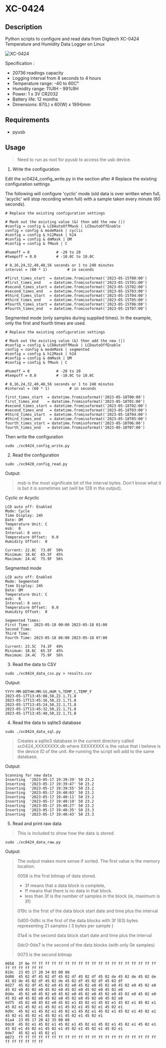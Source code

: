 # XC-0424

## Description

Python scripts to configure and read data from Digitech XC-0424 Temperature and Humidity Data Logger on Linux



![XC-0424](XC0424.jpg)

Specification :

- 20736 readings capacity
- Logging interval from 8 seconds to 4 hours
- Temperature range: -40 to 60C°
- Humidity range: 1%RH - 99%RH
- Power: 1 x 3V CR2032
- Battery life: 12 months
- Dimensions: 87(L) x 60(W) x 19(H)mm


## Requirements

- pyusb

## Usage

> Need to run as root for pyusb to access the usb device.


1. Write the configuration

Edit the xc0424_config_write.py in the section after # Replace the existing configuration settings

The following will configure 'cyclic' mode (old data is over written when full, 'acyclic' will stop recording when full) with a sample taken every minute (60 seconds).

```
# Replace the existing configuration settings

# Mask out the existing value (&) then add the new (|)
#config = config & LCDAutoOffMask | LCDautoOffEnable
config = config & modeMask | cyclic
#config = config & h12Mask | h24
#config = config & dmMask | DM
#config = config & fMask | C

#humoff = 0            # -20 to 20
#tempoff = 0.0         # -10.0C to 10.0C

# 8,16,24,32,40,48,56 seconds or 1 to 240 minutes
interval = (60 * 1)         # in seconds

#first_times_start  = datetime.fromisoformat('2023-05-15T00:00')
#first_times_end    = datetime.fromisoformat('2023-05-15T01:00')
#second_times_start = datetime.fromisoformat('2023-05-15T02:00')
#second_times_end   = datetime.fromisoformat('2023-05-15T03:00')
#third_times_start  = datetime.fromisoformat('2023-05-15T04:00')
#third_times_end    = datetime.fromisoformat('2023-05-15T05:00')
#fourth_times_start = datetime.fromisoformat('2023-05-15T06:00')
#fourth_times_end   = datetime.fromisoformat('2023-05-15T07:00')
```


Segmented mode (only samples during supplied times). In the example, only the first and fourth times are used.

```
# Replace the existing configuration settings

# Mask out the existing value (&) then add the new (|)
#config = config & LCDAutoOffMask | LCDautoOffEnable
config = config & modeMask | segmented
#config = config & h12Mask | h24
#config = config & dmMask | DM
#config = config & fMask | C

#humoff = 0            # -20 to 20
#tempoff = 0.0         # -10.0C to 10.0C

# 8,16,24,32,40,48,56 seconds or 1 to 240 minutes
#interval = (60 * 1)         # in seconds

first_times_start  = datetime.fromisoformat('2023-05-18T00:00')
first_times_end    = datetime.fromisoformat('2023-05-18T01:00')
#second_times_start = datetime.fromisoformat('2023-05-18T02:00')
#second_times_end   = datetime.fromisoformat('2023-05-18T03:00')
#third_times_start  = datetime.fromisoformat('2023-05-18T04:00')
#third_times_end    = datetime.fromisoformat('2023-05-18T05:00')
fourth_times_start = datetime.fromisoformat('2023-05-18T06:00')
fourth_times_end   = datetime.fromisoformat('2023-05-18T07:00')
```


Then write the configuration

```
sudo ./xc0424_config_write.py
```

2. Read the configuration

```
sudo ./xc0420_config_read.py
```

Output:

> msb is the most significate bit of the interval bytes. Don't know what it is but it is sometimes set (will be 128 in the output).

Cyclic or Acyclic

```
LCD auto off: Enabled
Mode: Cycle
Time Display: 24h
Date: DM
Temperature Unit: C
msb:  0
Interval: 8 secs
Temperature Offset:  0.0
Humidity Offset:  0

Current: 22.8C  73.0F  50%
Minimum: 18.6C  65.5F  45%
Maximum: 24.4C  75.9F  56%
```

Segmented mode

```
LCD auto off: Enabled
Mode: Segmented
Time Display: 24h
Date: DM
Temperature Unit: C
msb:  0
Interval: 8 secs
Temperature Offset:  0.0
Humidity Offset:  0

Segmented Times:
First Time:  2023-05-18 00:00 2023-05-18 01:00
Second Time:
Third Time:
Fourth Time: 2023-05-18 06:00 2023-05-18 07:00

Current: 23.5C  74.3F  49%
Minimum: 18.6C  65.5F  45%
Maximum: 24.4C  75.9F  56%
```


3. Read the data to CSV

```
sudo ./xc0424_data_csv.py > results.csv
```

Output:

```
YYYY-MM-DDTHH:MM:SS,HUM_%,TEMP_C,TEMP_F
2023-05-17T13:45:08,50,22.1,71.8
2023-05-17T13:45:16,50,22.1,71.8
2023-05-17T13:45:24,50,22.1,71.8
2023-05-17T13:45:32,50,22.1,71.8
2023-05-17T13:45:40,50,22.1,71.8
```


4. Read the data to sqlite3 database

```
sudo ./xc0424_data_sql.py
```

> Creates a sqlite3 database in the current directory called xc0424_XXXXXXXX.db where XXXXXXXX is the value that I believe is the device ID of the unit. Re-running the script will add to the same database.

Output:

```
Scanning for new data
Inserting  '2023-05-17 19:39:39' 50 23.2
Inserting  '2023-05-17 19:39:47' 50 23.2
Inserting  '2023-05-17 19:39:55' 50 23.2
Inserting  '2023-05-17 19:40:03' 50 23.2
Inserting  '2023-05-17 19:40:11' 50 23.2
Inserting  '2023-05-17 19:40:19' 50 23.2
Inserting  '2023-05-17 19:40:27' 50 23.2
Inserting  '2023-05-17 19:40:35' 50 23.3
Inserting  '2023-05-17 19:40:43' 50 23.3
```


5. Read and print raw data

> This is included to show how the data is stored.

```
sudo ./xc0424_data_raw.py
```

Output:

> The output makes more sense if sorted. The first value is the memory location.
>
> 0058 is the first bitmap of data stored.
> - 3f means that a data block is complete,
> - ff means that there is no data in that block.
> - less than 3f is the number of samples in the block (ie, maximum is 3f)
>
> 019c is the first of the data block start date and time plus the interval
>
> 0d00-0d9c is the first of the data blocks with 3f (63) bytes representing 21 samples ( 3 bytes per sample )
>
> 01a4 is the second data block start date and time plus the interval
>
> 0dc0-0de7 is the second of the data blocks (with only 0e samples)
>
> 0073 is the second bitmap

```
0058  3f 0e ff ff ff ff ff ff ff ff ff ff ff ff ff ff ff ff ff ff ff ff ff ff ff ff ff
019c  23 05 17 20 34 03 00 08
0d00  45 02 df 45 02 df 45 02 df 45 02 df 45 02 de 45 02 de 45 02 de 45 02 de 45 02 df 45 02 de 45 02 df 45 02 df 45 02 df
0d27  45 02 df 45 02 e0 45 02 e0 45 02 e0 45 02 e0 45 02 e0 45 02 e0 45 02 e0 45 02 e0 45 02 e0 45 02 e0 45 02 e0 45 02 e0
0d4e  45 02 e0 45 02 e0 45 02 e0 45 02 e0 45 02 e0 45 02 e0 45 02 e0 45 02 e0 45 02 e0 45 02 e0 45 02 e0 45 02 e0 45 02 e0
0d75  45 02 e0 45 02 e0 45 02 e1 45 02 e1 45 02 e1 45 02 e1 45 02 e1 45 02 e1 45 02 e1 45 02 e1 45 02 e1 45 02 e1 45 02 e1
0d9c  45 02 e1 45 02 e1 45 02 e1 45 02 e1 45 02 e1 45 02 e1 45 02 e1 45 02 e1 45 02 e1 45 02 e1 45 02 e1 45 02 e1
01a4  23 05 17 20 42 35 00 08
0dc0  45 02 e1 45 02 e1 45 02 e1 45 02 e1 45 02 e1 45 02 e1 45 02 e1 45 02 e1 45 02 e1 45 02 e1 45 02 e1 45 02 e1 45 02 e1
0de7  45 02 e1 45 02 e1
0073  ff ff ff ff ff ff ff ff ff ff ff ff ff ff ff ff ff ff ff ff ff ff ff ff ff ff ff
```
